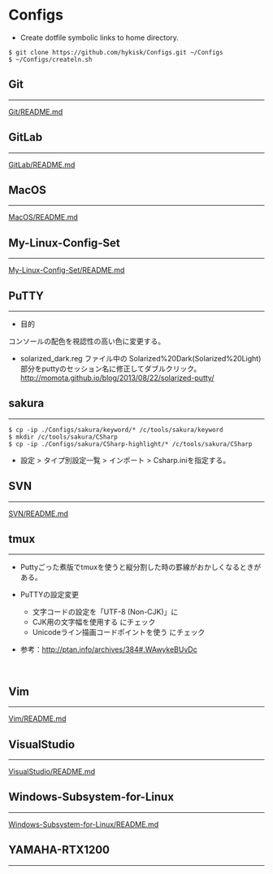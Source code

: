 
# Configs

<a id="e.g."></a>
- Create dotfile symbolic links to home directory.
```
$ git clone https://github.com/hykisk/Configs.git ~/Configs
$ ~/Configs/createln.sh
```

## Git
- - -

[Git/README.md](./Git/README.md)


## GitLab

- - -

[GitLab/README.md](./GitLab/README.md)


## MacOS
- - -

[MacOS/README.md](./MacOS/README.md)


## My-Linux-Config-Set
- - -

[My-Linux-Config-Set/README.md](My-Linux-Config-Set/README.md)


## PuTTY
- - -

- 目的

コンソールの配色を視認性の高い色に変更する。

- solarized_dark.reg
ファイル中の Solarized%20Dark(Solarized%20Light) 部分をputtyのセッション名に修正してダブルクリック。
http://momota.github.io/blog/2013/08/22/solarized-putty/


## sakura
- - -

```
$ cp -ip ./Configs/sakura/keyword/* /c/tools/sakura/keyword
$ mkdir /c/tools/sakura/CSharp
$ cp -ip ./Configs/sakura/CSharp-highlight/* /c/tools/sakura/CSharp
```

- 設定 > タイプ別設定一覧 > インポート > Csharp.iniを指定する。


## SVN
- - -

[SVN/README.md](./SVN/README.md)


## tmux
- - -

- Puttyごった煮版でtmuxを使うと縦分割した時の罫線がおかしくなるときがある。

- PuTTYの設定変更
  - 文字コードの設定を「UTF-8 (Non-CJK)」に
  - CJK用の文字幅を使用する にチェック
  - Unicodeライン描画コードポイントを使う にチェック

- 参考：http://ptan.info/archives/384#.WAwykeBUvDc

</br>

## Vim
- - -

[Vim/README.md](./Vim/README.md)


## VisualStudio
- - -

[VisualStudio/README.md](./VisualStudio/README.md)


## Windows-Subsystem-for-Linux
- - -

[Windows-Subsystem-for-Linux/README.md](./Windows-Subsystem-for-Linux/install/README.md)


## YAMAHA-RTX1200
- - -


